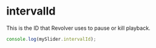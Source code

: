 # intervalId

This is the ID that Revolver uses to pause or kill playback.

```javascript
console.log(mySlider.intervalId);
```
